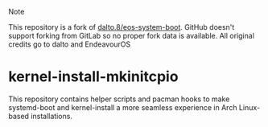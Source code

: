 > [!NOTE]
> This repository is a fork of
> [dalto.8/eos-system-boot](https://gitlab.com/dalto.8/eos-systemd-boot). GitHub
> doesn't support forking from GitLab so no proper fork data is available. All
> original credits go to dalto and EndeavourOS

# kernel-install-mkinitcpio

This repository contains helper scripts and pacman hooks to make systemd-boot
and kernel-install a more seamless experience in Arch Linux-based installations.
